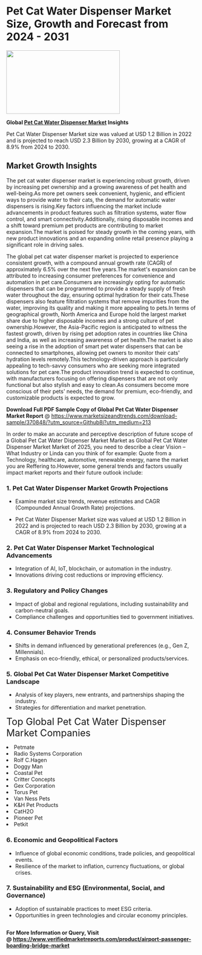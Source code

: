 <H1>Pet Cat Water Dispenser Market Size, Growth and Forecast from 2024 - 2031</H1><img class="aligncenter size-medium wp-image-584254" src="https://thirdeyenews.in/wp-content/uploads/2024/09/Global-Market-Research-300x168.jpeg" alt="" width="300" height="168" /><p><strong>Global&nbsp;<a href="https://www.marketsizeandtrends.com/download-sample/370848/?utm_source=Github8j?utm_medium=213">Pet Cat Water Dispenser Market</a> Insights</strong></p><p>Pet Cat Water Dispenser Market size was valued at USD 1.2 Billion in 2022 and is projected to reach USD 2.3 Billion by 2030, growing at a CAGR of 8.9% from 2024 to 2030.</p><p><h2>Market Growth Insights</h2> <p>The pet cat water dispenser market is experiencing robust growth, driven by increasing pet ownership and a growing awareness of pet health and well-being.As more pet owners seek convenient, hygienic, and efficient ways to provide water to their cats, the demand for automatic water dispensers is rising.Key factors influencing the market include advancements in product features such as filtration systems, water flow control, and smart connectivity.Additionally, rising disposable incomes and a shift toward premium pet products are contributing to market expansion.The market is poised for steady growth in the coming years, with new product innovations and an expanding online retail presence playing a significant role in driving sales.</p> <p>The global pet cat water dispenser market is projected to experience consistent growth, with a compound annual growth rate (CAGR) of approximately 6.5% over the next five years.The market's expansion can be attributed to increasing consumer preferences for convenience and automation in pet care.Consumers are increasingly opting for automatic dispensers that can be programmed to provide a steady supply of fresh water throughout the day, ensuring optimal hydration for their cats.These dispensers also feature filtration systems that remove impurities from the water, improving its quality and making it more appealing to pets.In terms of geographical growth, North America and Europe hold the largest market share due to higher disposable incomes and a strong culture of pet ownership.However, the Asia-Pacific region is anticipated to witness the fastest growth, driven by rising pet adoption rates in countries like China and India, as well as increasing awareness of pet health.The market is also seeing a rise in the adoption of smart pet water dispensers that can be connected to smartphones, allowing pet owners to monitor their cats' hydration levels remotely.This technology-driven approach is particularly appealing to tech-savvy consumers who are seeking more integrated solutions for pet care.The product innovation trend is expected to continue, with manufacturers focusing on offering dispensers that are not only functional but also stylish and easy to clean.As consumers become more conscious of their pets' needs, the demand for premium, eco-friendly, and customizable products is expected to grow.</p> <p><span class=""><strong>Download Full PDF Sample Copy of Global Pet Cat Water Dispenser Market Report</strong> @ <a href="https://www.marketsizeandtrends.com/download-sample/370848/?utm_source=Github8j?utm_medium=213" target="_blank">https://www.marketsizeandtrends.com/download-sample/370848/?utm_source=Github8j?utm_medium=213</a></span></p><p>In order to make an accurate and perceptive description of future scope of a Global&nbsp;Pet Cat Water Dispenser Market Market as Global&nbsp;Pet Cat Water Dispenser Market Market of 2025, you need to describe a clear Vision &ndash; What Industry or Linda can you think of for example: Quote from a Technology, healthcare, automotive, renewable energy, name the market you are Reffering to.However, some general trends and factors usually impact market reports and their future outlook include:</p><h3>1.&nbsp;<strong>Pet Cat Water Dispenser Market Growth Projections</strong></h3><ul><li>Examine market size trends, revenue estimates and CAGR (Compounded Annual Growth Rate) projections.</li><li><p>Pet Cat Water Dispenser Market size was valued at USD 1.2 Billion in 2022 and is projected to reach USD 2.3 Billion by 2030, growing at a CAGR of 8.9% from 2024 to 2030.</p></li></ul><h3>2.&nbsp;<strong>Pet Cat Water Dispenser Market Technological Advancements</strong></h3><ul><li>Integration of AI, IoT, blockchain, or automation in the industry.</li><li>Innovations driving cost reductions or improving efficiency.</li></ul><h3>3.&nbsp;<strong>Regulatory and Policy Changes</strong></h3><ul><li>Impact of global and regional regulations, including sustainability and carbon-neutral goals.</li><li>Compliance challenges and opportunities tied to government initiatives.</li></ul><h3>4.&nbsp;<strong>Consumer Behavior Trends</strong></h3><ul><li>Shifts in demand influenced by generational preferences (e.g., Gen Z, Millennials).</li><li>Emphasis on eco-friendly, ethical, or personalized products/services.</li></ul><h3>5.&nbsp;<strong>Global Pet Cat Water Dispenser Market Competitive Landscape</strong></h3><ul><li>Analysis of key players, new entrants, and partnerships shaping the industry.</li><li>Strategies for differentiation and market penetration.</li></ul><p data-pm-slice="1 1 []"><span style="color: inherit; font-family: inherit; font-size: 25px;">Top Global Pet Cat Water Dispenser Market Companies</span></p><div class="" data-test-id=""><p><li>Petmate</li><li> Radio Systems Corporation</li><li> Rolf C.Hagen</li><li> Doggy Man</li><li> Coastal Pet</li><li> Critter Concepts</li><li> Gex Corporation</li><li> Torus Pet</li><li> Van Ness Pets</li><li> K&H Pet Products</li><li> CatH2O</li><li> Pioneer Pet</li><li> Petkit</li></p></div><h3>6.&nbsp;<strong>Economic and Geopolitical Factors</strong></h3><ul><li>Influence of global economic conditions, trade policies, and geopolitical events.</li><li>Resilience of the market to inflation, currency fluctuations, or global crises.</li></ul><h3>7.&nbsp;<strong>Sustainability and ESG (Environmental, Social, and Governance)</strong></h3><ul><li>Adoption of sustainable practices to meet ESG criteria.</li><li>Opportunities in green technologies and circular economy principles.</li></ul><h2><strong style="font-size: 14px;">For More Information or Query, Visit @&nbsp;</strong><a style="background-color: #ffffff; font-size: 14px;" href="https://www.marketsizeandtrends.com/report/pet-cat-water-dispenser-market/" target="_blank">https://www.verifiedmarketreports.com/product/airport-passenger-boarding-bridge-market</a></h2>